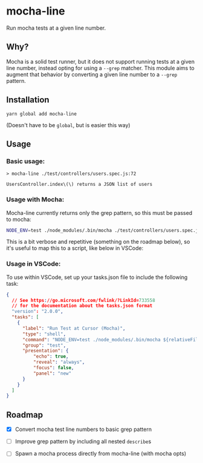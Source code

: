# mocha-line

Run mocha tests at a given line number.

## Why?

Mocha is a solid test runner, but it does not support running tests at a given
line number, instead opting for using a `--grep` matcher. This module aims to
augment that behavior by converting a given line number to a `--grep` pattern.

## Installation

```
yarn global add mocha-line
```

(Doesn't have to be `global`, but is easier this way)

## Usage

### Basic usage:

```
> mocha-line ./test/controllers/users.spec.js:72

UsersController.index\(\) returns a JSON list of users
```

### Usage with Mocha:

Mocha-line currently returns only the grep pattern, so this must be passed to
mocha:

```sh
NODE_ENV=test ./node_modules/.bin/mocha ./test/controllers/users.spec.js --grep "$( mocha-line ./test/controllers/users.spec.js:72 )"
```

This is a bit verbose and repetitive (something on the roadmap below), so it's
useful to map this to a script, like below in VSCode:

### Usage in VSCode:

To use within VSCode, set up your tasks.json file to include the following task:

```json
{
  // See https://go.microsoft.com/fwlink/?LinkId=733558
  // for the documentation about the tasks.json format
  "version": "2.0.0",
  "tasks": [
    {
      "label": "Run Test at Cursor (Mocha)",
      "type": "shell",
      "command": "NODE_ENV=test ./node_modules/.bin/mocha ${relativeFile} --grep \"$( mocha-line ${file}:${lineNumber} )\"",
      "group": "test",
      "presentation": {
          "echo": true,
          "reveal": "always",
          "focus": false,
          "panel": "new"
      }
    }
  ]
}
```

## Roadmap

- [x] Convert mocha test line numbers to basic grep pattern
- [ ] Improve grep pattern by including all nested `describe`s
- [ ] Spawn a mocha process directly from mocha-line (with mocha opts)

